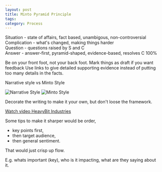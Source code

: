 ```yaml
---
layout: post
title: Minto Pyramid Principle
tags: 
category: Process
---
```

Situation - state of affairs, fact based, unambigous, non-controversial    
Complication - what's changed, making things harder  
Question - questions raised by S and C  
Answer - answer-first, pyramid-shaped, evidence-based, resolves C 100%  

Be on your front foot, not your back foot.
Mark things as draft if you want feedback
Use links to give detailed supporting evidence instead of putting too many details in the facts.

Narrative style vs Minto Style

<img class="img-responsive" alt="Narrative Style" src="{{ site.url }}/assets/images/Minto-Narrative-Style.png">

<img class="img-responsive" alt="Minto Style" src="{{ site.url }}/assets/images/Minto-Minto-Style.png">

Decorate the writing to make it your own, but don't loose the framework.

[Watch video HeavyBit Industries](https://www.heavybit.com/library/video/executive-communication/)  


Some tips to make it sharper would be order, 
- key points first, 
- then target audience, 
- then general sentiment. 

That would just crisp up flow. 

E.g. whats important (key), who is it impacting, what are they saying about it.
